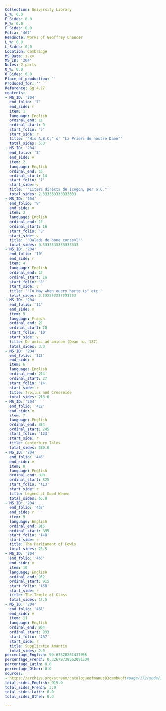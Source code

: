 ```yaml
---
Collection: University Library
E_%: 0.0
E_Sides: 0.0
F_%: 0.0
F_Sides: 0.0
Folia: '467'
Headnote: Works of Geoffrey Chaucer
L_%: 0.0
L_Sides: 0.0
Location: Cambridge
MS_Date: s.xv
MS_ID: '204'
Notes: 2 parts
O_%: 0.0
O_Sides: 0.0
Place_of_production: ''
Produced_for: ''
Reference: Gg.4.27
contents:
- MS_ID: '204'
  end_folio: '7'
  end_side: r
  item: 1
  language: English
  ordinal_end: 13
  ordinal_start: 9
  start_folio: '5'
  start_side: r
  title: '"His A,B,C," or "La Priere de nostre Dame"'
  total_sides: 5.0
- MS_ID: '204'
  end_folio: '8'
  end_side: v
  item: 2
  language: English
  ordinal_end: 16
  ordinal_start: 14
  start_folio: '7'
  start_side: v
  title: '"Litera directa de Icogon, per G.C."'
  total_sides: 2.333333333333333
- MS_ID: '204'
  end_folio: '8'
  end_side: v
  item: 3
  language: English
  ordinal_end: 16
  ordinal_start: 16
  start_folio: '8'
  start_side: v
  title: '"Balade de bone conseyl"'
  total_sides: 0.3333333333333333
- MS_ID: '204'
  end_folio: '10'
  end_side: r
  item: 4
  language: English
  ordinal_end: 19
  ordinal_start: 16
  start_folio: '8'
  start_side: v
  title: '"In May when euery herte is" etc.'
  total_sides: 3.333333333333333
- MS_ID: '204'
  end_folio: '11'
  end_side: v
  item: 5
  language: French
  ordinal_end: 22
  ordinal_start: 20
  start_folio: '10'
  start_side: v
  title: De amico ad amicam (Dean no. 137)
  total_sides: 3.0
- MS_ID: '204'
  end_folio: '122'
  end_side: v
  item: 6
  language: English
  ordinal_end: 244
  ordinal_start: 27
  start_folio: '14'
  start_side: r
  title: Troilus and Cresseide
  total_sides: 218.0
- MS_ID: '204'
  end_folio: '412'
  end_side: v
  item: 7
  language: English
  ordinal_end: 824
  ordinal_start: 245
  start_folio: '123'
  start_side: r
  title: Canterbury Tales
  total_sides: 580.0
- MS_ID: '204'
  end_folio: '445'
  end_side: v
  item: 8
  language: English
  ordinal_end: 890
  ordinal_start: 825
  start_folio: '413'
  start_side: r
  title: Legend of Good Women
  total_sides: 66.0
- MS_ID: '204'
  end_folio: '458'
  end_side: r
  item: 9
  language: English
  ordinal_end: 915
  ordinal_start: 895
  start_folio: '448'
  start_side: r
  title: The Parliament of Fowls
  total_sides: 20.5
- MS_ID: '204'
  end_folio: '466'
  end_side: v
  item: 10
  language: English
  ordinal_end: 932
  ordinal_start: 915
  start_folio: '458'
  start_side: r
  title: The Temple of Glass
  total_sides: 17.5
- MS_ID: '204'
  end_folio: '467'
  end_side: v
  item: 11
  language: English
  ordinal_end: 934
  ordinal_start: 933
  start_folio: '467'
  start_side: r
  title: Supplicatio Amantis
  total_sides: 2.0
percentage_English: 99.67320261437908
percentage_French: 0.32679738562091504
percentage_Latin: 0.0
percentage_Other: 0.0
sources:
- https://archive.org/stream/catalogueofmanus03cambuoft#page/172/mode/1up
total_sides_English: 915.0
total_sides_French: 3.0
total_sides_Latin: 0.0
total_sides_Other: 0.0

---
```


